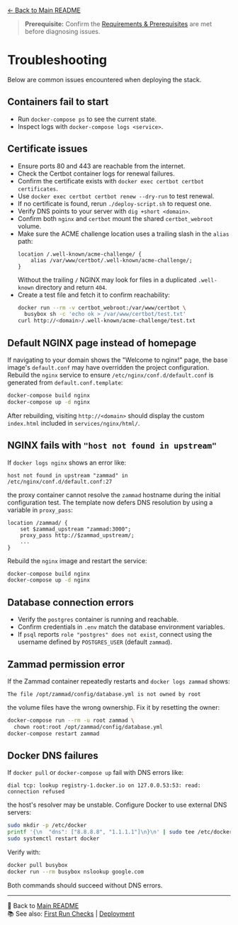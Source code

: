 [← Back to Main README](../README.md)

> **Prerequisite:** Confirm the [Requirements & Prerequisites](../README.md#-requirements--prerequisites) are met before diagnosing issues.

# Troubleshooting

Below are common issues encountered when deploying the stack.

## Containers fail to start
- Run `docker-compose ps` to see the current state.
- Inspect logs with `docker-compose logs <service>`.

## Certificate issues
- Ensure ports 80 and 443 are reachable from the internet.
- Check the Certbot container logs for renewal failures.
- Confirm the certificate exists with `docker exec certbot certbot certificates`.
- Use `docker exec certbot certbot renew --dry-run` to test renewal.
- If no certificate is found, rerun `./deploy-script.sh` to request one.
- Verify DNS points to your server with `dig +short <domain>`.
- Confirm both `nginx` and `certbot` mount the shared `certbot_webroot` volume.
- Make sure the ACME challenge location uses a trailing slash in the `alias` path:
  ```nginx
  location /.well-known/acme-challenge/ {
      alias /var/www/certbot/.well-known/acme-challenge/;
  }
  ```
  Without the trailing `/` NGINX may look for files in a duplicated
  `.well-known` directory and return `404`.
- Create a test file and fetch it to confirm reachability:
  ```bash
  docker run --rm -v certbot_webroot:/var/www/certbot \
    busybox sh -c 'echo ok > /var/www/certbot/test.txt'
  curl http://<domain>/.well-known/acme-challenge/test.txt
  ```

## Default NGINX page instead of homepage
If navigating to your domain shows the "Welcome to nginx!" page, the base image's
`default.conf` may have overridden the project configuration. Rebuild the `nginx`
service to ensure `/etc/nginx/conf.d/default.conf` is generated from
`default.conf.template`:

```bash
docker-compose build nginx
docker-compose up -d nginx
```

After rebuilding, visiting `http://<domain>` should display the custom
`index.html` included in `services/nginx/html/`.

## NGINX fails with `"host not found in upstream"`
If `docker logs nginx` shows an error like:

```
host not found in upstream "zammad" in /etc/nginx/conf.d/default.conf:27
```

the proxy container cannot resolve the `zammad` hostname during the
initial configuration test. The template now defers DNS resolution by
using a variable in `proxy_pass`:

```nginx
location /zammad/ {
    set $zammad_upstream "zammad:3000";
    proxy_pass http://$zammad_upstream/;
    ...
}
```

Rebuild the `nginx` image and restart the service:

```bash
docker-compose build nginx
docker-compose up -d nginx
```

## Database connection errors
- Verify the `postgres` container is running and reachable.
- Confirm credentials in `.env` match the database environment variables.
- If `psql` reports `role "postgres" does not exist`, connect using the username
  defined by `POSTGRES_USER` (default `zammad`).

## Zammad permission error
If the Zammad container repeatedly restarts and `docker logs zammad` shows:

```
The file /opt/zammad/config/database.yml is not owned by root
```

the volume files have the wrong ownership. Fix it by resetting the owner:

```bash
docker-compose run --rm -u root zammad \
  chown root:root /opt/zammad/config/database.yml
docker-compose restart zammad
```

## Docker DNS failures
If `docker pull` or `docker-compose up` fail with DNS errors like:

```
dial tcp: lookup registry-1.docker.io on 127.0.0.53:53: read: connection refused
```

the host's resolver may be unstable. Configure Docker to use external DNS
servers:

```bash
sudo mkdir -p /etc/docker
printf '{\n  "dns": ["8.8.8.8", "1.1.1.1"]\n}\n' | sudo tee /etc/docker/daemon.json
sudo systemctl restart docker
```

Verify with:

```bash
docker pull busybox
docker run --rm busybox nslookup google.com
```

Both commands should succeed without DNS errors.

---
🔗 Back to [Main README](../README.md)  
📚 See also: [First Run Checks](first-run-checks.md) | [Deployment](deployment.md)
